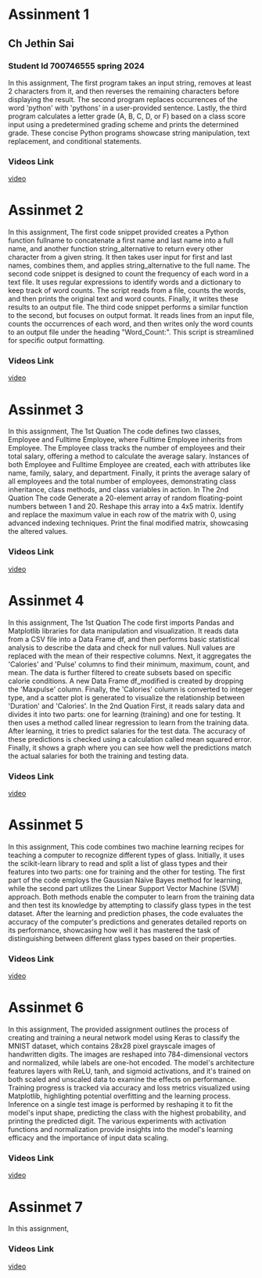 # Assinment 1 
## Ch Jethin Sai  
### Student Id 700746555 spring 2024
In this assignment,
The first program takes an input string, removes at least 2 characters from it, 
and then reverses the remaining characters before displaying the result. 
The second program replaces occurrences of the word 'python' with 'pythons' in a user-provided sentence. 
Lastly, the third program calculates a letter grade (A, B, C, D, or F) based on a class score input using a 
predetermined grading scheme and prints the determined grade. 
These concise Python programs showcase string manipulation, text replacement, and conditional statements.
### Videos Link
[video](https://drive.google.com/file/d/1iukLEqUVhsTKe1hy8kz8Paw_J1CF2YOa/view?usp=sharing)
# Assinmet 2
In this assignment,
The first code snippet provided creates a Python function fullname to concatenate a first name and last name into a full name, and another function string_alternative to return every other character from a given string. It then takes user input for first and last names, combines them, and applies string_alternative to the full name.
The second code snippet is designed to count the frequency of each word in a text file. It uses regular expressions to identify words and a dictionary to keep track of word counts. The script reads from a file, counts the words, and then prints the original text and word counts. Finally, it writes these results to an output file.
The third code snippet performs a similar function to the second, but focuses on output format. It reads lines from an input file, counts the occurrences of each word, and then writes only the word counts to an output file under the heading "Word_Count:". This script is streamlined for specific output formatting.
### Videos Link
[video](https://drive.google.com/file/d/1sTHuO4gqh4kqSisMmLw7MpnNSLAFnkO5/view?usp=drive_link)
# Assinmet 3
In this assignment,
The 1st Quation The code defines two classes, Employee and Fulltime Employee, where Fulltime Employee inherits from Employee. The Employee class tracks the number of employees and their total salary, offering a method to calculate the average salary. Instances of both Employee and Fulltime Employee are created, each with attributes like name, family, salary, and department. Finally, it prints the average salary of all employees and the total number of employees, demonstrating class inheritance, class methods, and class variables in action.
In The 2nd Quation The code Generate a 20-element array of random floating-point numbers between 1 and 20. Reshape this array into a 4x5 matrix. Identify and replace the maximum value in each row of the matrix with 0, using advanced indexing techniques. Print the final modified matrix, showcasing the altered values.
### Videos Link
[video](https://drive.google.com/file/d/11PVYd6_AbIY01REojxHuEzqjYu8CgzOZ/view?usp=sharing![image](https://github.com/JethinSai/Neural-Network-Deep-Learning/assets/123522601/6423f2dd-922c-4525-9475-47950557d741)
)

# Assinmet 4
In this assignment,
The 1st Quation The code first imports Pandas and Matplotlib libraries for data manipulation and visualization. It reads data from a CSV file into a Data Frame df, and then performs basic statistical analysis to describe the data and check for null values. Null values are replaced with the mean of their respective columns. Next, it aggregates the 'Calories' and 'Pulse' columns to find their minimum, maximum, count, and mean. The data is further filtered to create subsets based on specific calorie conditions. A new Data Frame df_modified is created by dropping the 'Maxpulse' column. Finally, the 'Calories' column is converted to integer type, and a scatter plot is generated to visualize the relationship between 'Duration' and 'Calories'.
In the 2nd Quation 
First, it reads salary data and divides it into two parts: one for learning (training) and one for testing. It then uses a method called linear regression to learn from the training data. After learning, it tries to predict salaries for the test data. The accuracy of these predictions is checked using a calculation called mean squared error. Finally, it shows a graph where you can see how well the predictions match the actual salaries for both the training and testing data.
### Videos Link
[video](https://drive.google.com/file/d/1JIkyj1uvPCVSZ640ZYR3gM6SLiBj_U62/view?usp=sharing![image](https://github.com/JethinSai/Neural-Network-Deep-Learning/assets/123522601/d82b2dd0-4be9-42fe-af2a-bdbc423d0271)
)

# Assinmet 5
In this assignment,
This code combines two machine learning recipes for teaching a computer to recognize different types of glass. Initially, it uses the scikit-learn library to read and split a list of glass types and their features into two parts: one for training and the other for testing. The first part of the code employs the Gaussian Naïve Bayes method for learning, while the second part utilizes the Linear Support Vector Machine (SVM) approach. Both methods enable the computer to learn from the training data and then test its knowledge by attempting to classify glass types in the test dataset. After the learning and prediction phases, the code evaluates the accuracy of the computer's predictions and generates detailed reports on its performance, showcasing how well it has mastered the task of distinguishing between different glass types based on their properties.

### Videos Link
[video](https://drive.google.com/file/d/1kC3eFhb7u5TFeaZRMLTZOCMHEKV5rypP/view?usp=sharing)

# Assinmet 6
In this assignment,
The provided assignment outlines the process of creating and training a neural network model using Keras to classify the MNIST dataset, which contains 28x28 pixel grayscale images of handwritten digits. The images are reshaped into 784-dimensional vectors and normalized, while labels are one-hot encoded. The model's architecture features layers with ReLU, tanh, and sigmoid activations, and it's trained on both scaled and unscaled data to examine the effects on performance. Training progress is tracked via accuracy and loss metrics visualized using Matplotlib, highlighting potential overfitting and the learning process. Inference on a single test image is performed by reshaping it to fit the model's input shape, predicting the class with the highest probability, and printing the predicted digit. The various experiments with activation functions and normalization provide insights into the model's learning efficacy and the importance of input data scaling.
### Videos Link
[video](https://drive.google.com/file/d/1H5J4LCOBQlfYtSXgcMHRnw2Vo8cqgRne/view?usp=sharing)

# Assinmet 7
In this assignment,
### Videos Link
[video](https://drive.google.com/drive/folders/1d9oxWIN_zGBoN5-VFnFhGAL5IaAZscm1?usp=sharing)
